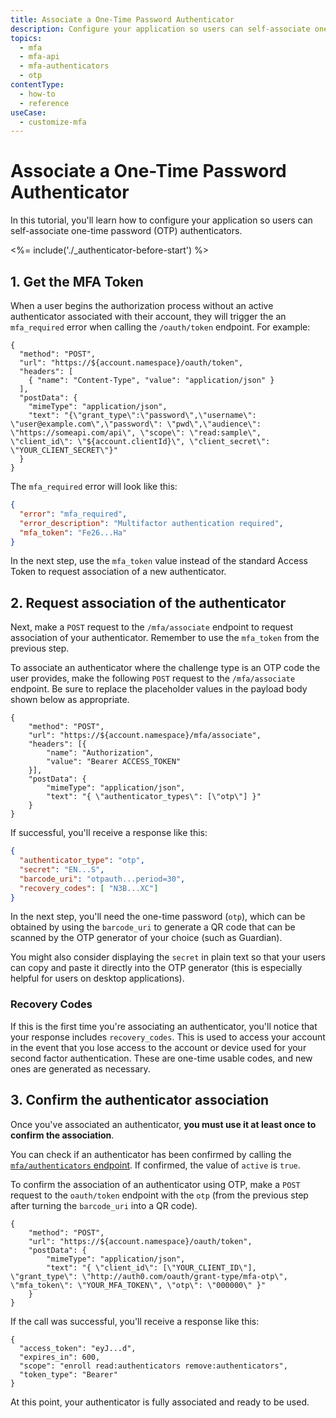 ```yaml
---
title: Associate a One-Time Password Authenticator
description: Configure your application so users can self-associate one-time password (OTP) authenticators.
topics:
  - mfa
  - mfa-api
  - mfa-authenticators
  - otp
contentType:
  - how-to
  - reference
useCase:
  - customize-mfa
---
```


# Associate a One-Time Password Authenticator

In this tutorial, you'll learn how to configure your application so users can self-associate one-time password (OTP) authenticators.

<%= include('./_authenticator-before-start') %>

## 1. Get the MFA Token

When a user begins the authorization process without an active authenticator associated with their account, they will trigger the an `mfa_required` error when calling the `/oauth/token` endpoint. For example:

```har
{
  "method": "POST",
  "url": "https://${account.namespace}/oauth/token",
  "headers": [
    { "name": "Content-Type", "value": "application/json" }
  ],
  "postData": {
    "mimeType": "application/json",
    "text": "{\"grant_type\":\"password\",\"username\": \"user@example.com\",\"password\": \"pwd\",\"audience\": \"https://someapi.com/api\", \"scope\": \"read:sample\", \"client_id\": \"${account.clientId}\", \"client_secret\": \"YOUR_CLIENT_SECRET\"}"
  }
}
```

The `mfa_required` error will look like this:

```json
{
  "error": "mfa_required",
  "error_description": "Multifactor authentication required",
  "mfa_token": "Fe26...Ha"
}
```

In the next step, use the `mfa_token` value instead of the standard Access Token to request association of a new authenticator.

## 2. Request association of the authenticator

Next, make a `POST` request to the `/mfa/associate` endpoint to request association of your authenticator. Remember to use the `mfa_token` from the previous step.

To associate an authenticator where the challenge type is an OTP code the user provides, make the following `POST` request to the `/mfa/associate` endpoint. Be sure to replace the placeholder values in the payload body shown below as appropriate.

```har
{
	"method": "POST",
	"url": "https://${account.namespace}/mfa/associate",
	"headers": [{
		"name": "Authorization",
		"value": "Bearer ACCESS_TOKEN"
	}],
	"postData": {
		"mimeType": "application/json",
		"text": "{ \"authenticator_types\": [\"otp\"] }"
	}
}
```

If successful, you'll receive a response like this:

```json
{
  "authenticator_type": "otp",
  "secret": "EN...S",
  "barcode_uri": "otpauth...period=30",
  "recovery_codes": [ "N3B...XC"]
}
```

In the next step, you'll need the one-time password (`otp`), which can be obtained by using the `barcode_uri` to generate a QR code that can be scanned by the OTP generator of your choice (such as Guardian).

You might also consider displaying the `secret` in plain text so that your users can copy and paste it directly into the OTP generator (this is especially helpful for users on desktop applications).

### Recovery Codes

If this is the first time you're associating an authenticator, you'll notice that your response includes `recovery_codes`. This is used to access your account in the event that you lose access to the account or device used for your second factor authentication. These are one-time usable codes, and new ones are generated as necessary.

## 3. Confirm the authenticator association

Once you've associated an authenticator, **you must use it at least once to confirm the association**.

You can check if an authenticator has been confirmed by calling the [`mfa/authenticators` endpoint](/multifactor-authentication/api/manage#list-authenticators). If confirmed, the value of `active` is `true`.

To confirm the association of an authenticator using OTP, make a `POST` request to the `oauth/token` endpoint with the `otp` (from the previous step after turning the `barcode_uri` into a QR code).

```har
{
	"method": "POST",
	"url": "https://${account.namespace}/oauth/token",
	"postData": {
		"mimeType": "application/json",
		"text": "{ \"client_id\": [\"YOUR_CLIENT_ID\"], \"grant_type\": \"http://auth0.com/oauth/grant-type/mfa-otp\", \"mfa_token\": \"YOUR_MFA_TOKEN\", \"otp\": \"000000\" }"
	}
}
```

If the call was successful, you'll receive a response like this:

```
{
  "access_token": "eyJ...d",
  "expires_in": 600,
  "scope": "enroll read:authenticators remove:authenticators",
  "token_type": "Bearer"
}
```

At this point, your authenticator is fully associated and ready to be used.